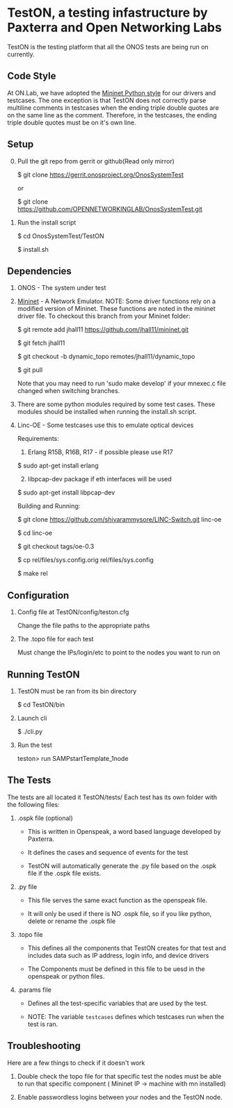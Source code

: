 TestON, a testing infastructure by Paxterra and Open Networking Labs
=======================================
TestON is the testing platform that all the ONOS tests are being run on currently.


Code Style
-------------
At ON.Lab, we have adopted the [Mininet Python style](https://github.com/mininet/mininet/wiki/Mininet-Python-Style) for our drivers and testcases. The one exception is that TestON does not correctly parse multiline comments in testcases when the ending triple double quotes are on the same line as the comment. Therefore, in the testcases, the ending triple double quotes must be on it's own line.


Setup
-------------

0. Pull the git repo from gerrit or github(Read only mirror)

    $ git clone https://gerrit.onosproject.org/OnosSystemTest

    or

    $ git clone https://github.com/OPENNETWORKINGLAB/OnosSystemTest.git

1. Run the install script

    $ cd OnosSystemTest/TestON

    $ install.sh



Dependencies
------------
1. ONOS - The system under test

2. [Mininet](https://github.com/mininet/mininet) - A Network Emulator. NOTE: Some driver functions rely on a modified version of Mininet. These functions are noted in the mininet driver file. To checkout this branch from your Mininet folder:

    $ git remote add jhall11 https://github.com/jhall11/mininet.git

    $ git fetch jhall11

    $ git checkout -b dynamic_topo remotes/jhall11/dynamic_topo

    $ git pull

    Note that you may need to run 'sudo make develop' if your mnexec.c file changed when switching branches.

3. There are some python modules required by some test cases. These modules should be installed when running the install.sh script.

4. Linc-OE - Some testcases use this to emulate optical devices

    Requirements:

    1. Erlang R15B, R16B, R17 - if possible please use R17

      $ sudo apt-get install erlang

    2. libpcap-dev package if eth interfaces will be used

      $ sudo apt-get install libpcap-dev

    Building and Running:

    $ git clone https://github.com/shivarammysore/LINC-Switch.git linc-oe

    $ cd linc-oe

    $ git checkout tags/oe-0.3

    $ cp rel/files/sys.config.orig rel/files/sys.config

    $ make rel

Configuration
------------

1. Config file at TestON/config/teston.cfg

    Change the file paths to the appropriate paths

2. The .topo file for each test

    Must change the IPs/login/etc to point to the nodes you want to run on

Running TestON
------------

1. TestON must be ran from its bin directory

    $ cd TestON/bin

2. Launch cli

    $ ./cli.py

3. Run the test

    teston> run SAMPstartTemplate_1node

The Tests
-----------------------------------------------

The tests are all located it TestON/tests/
Each test has its own folder with the following files:

1. .ospk file (optional)

    - This is written in Openspeak, a word based language developed by Paxterra.

    - It defines the cases and sequence of events for the test

    - TestON will automatically generate the .py file based on the .ospk file if the .ospk file exists.

2. .py file

    - This file serves the same exact function as the openspeak file.

    - It will only be used if there is NO .ospk file, so if you like python, delete or rename the .ospk file

3. .topo file

    - This defines all the components that TestON creates for that test and includes data such as IP address, login info, and device drivers

    - The Components must be defined in this file to be uesd in the openspeak or python files.

4. .params file

    - Defines all the test-specific variables that are used by the test.

    - NOTE: The variable `testcases` defines which testcases run when the test is ran.

Troubleshooting
-----------------------------------------------
Here are a few things to check if it doesn't work

1. Double check the topo file for that specific test the nodes must be able to run that specific component ( Mininet IP -> machine with mn installed)

2. Enable passwordless logins between your nodes and the TestON node.
